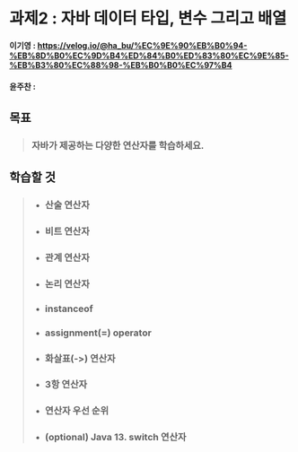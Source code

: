 # 과제2 : 자바 데이터 타입, 변수 그리고 배열

#### 이기영 : https://velog.io/@ha_bu/%EC%9E%90%EB%B0%94-%EB%8D%B0%EC%9D%B4%ED%84%B0%ED%83%80%EC%9E%85-%EB%B3%80%EC%88%98-%EB%B0%B0%EC%97%B4
#### 윤주찬 : 

## 목표
> ### 자바가 제공하는 다양한 연산자를 학습하세요.

## 학습할 것
> - ### 산술 연산자
> 
> - ### 비트 연산자
> 
> - ### 관계 연산자
> 
> - ### 논리 연산자
> 
> - ### instanceof
> 
> - ### assignment(=) operator
> 
> - ### 화살표(->) 연산자
> 
> - ### 3항 연산자
> 
> - ### 연산자 우선 순위
> 
> - ### (optional) Java 13. switch 연산자
